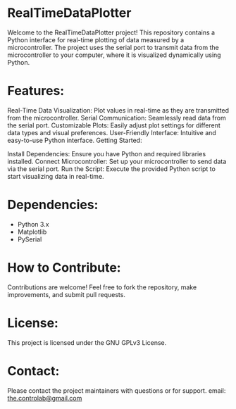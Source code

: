 # RealTimeDataPlotter
Welcome to the RealTimeDataPlotter project! This repository contains a Python interface for real-time plotting of data measured by a microcontroller. The project uses the serial port to transmit data from the microcontroller to your computer, where it is visualized dynamically using Python.

# Features:

Real-Time Data Visualization: Plot values in real-time as they are transmitted from the microcontroller.
Serial Communication: Seamlessly read data from the serial port.
Customizable Plots: Easily adjust plot settings for different data types and visual preferences.
User-Friendly Interface: Intuitive and easy-to-use Python interface.
Getting Started:

Install Dependencies: Ensure you have Python and required libraries installed.
Connect Microcontroller: Set up your microcontroller to send data via the serial port.
Run the Script: Execute the provided Python script to start visualizing data in real-time.

# Dependencies:

- Python 3.x
- Matplotlib
- PySerial
 
# How to Contribute:
Contributions are welcome! Feel free to fork the repository, make improvements, and submit pull requests.

# License:
This project is licensed under the GNU GPLv3 License.

# Contact:
Please contact the project maintainers with questions or for support.
email: the.controlab@gmail.com
